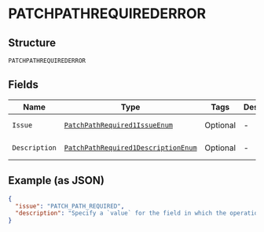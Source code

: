 
# PATCHPATHREQUIREDERROR

## Structure

`PATCHPATHREQUIREDERROR`

## Fields

| Name | Type | Tags | Description | Getter | Setter |
|  --- | --- | --- | --- | --- | --- |
| `Issue` | [`PatchPathRequired1IssueEnum`](../../doc/models/patch-path-required-1-issue-enum.md) | Optional | - | PatchPathRequired1IssueEnum getIssue() | setIssue(PatchPathRequired1IssueEnum issue) |
| `Description` | [`PatchPathRequired1DescriptionEnum`](../../doc/models/patch-path-required-1-description-enum.md) | Optional | - | PatchPathRequired1DescriptionEnum getDescription() | setDescription(PatchPathRequired1DescriptionEnum description) |

## Example (as JSON)

```json
{
  "issue": "PATCH_PATH_REQUIRED",
  "description": "Specify a `value` for the field in which the operation needs to be performed."
}
```

